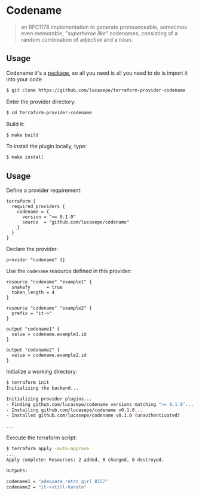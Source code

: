# Codename

> an RFC1178 implementation to generate pronounceable, sometimes even memorable, _"superheroe like"_ codenames, consisting of a random combination of adjective and a noun.


## Usage

Codename it's a [package](https://golang.org/doc/code#ImportingRemote), so all you need is all you need to do is import it into your code

```sh
$ git clone https://github.com/lucasepe/terraform-provider-codename
```

Enter the provider directory:

```sh
$ cd terraform-provider-codename
```

Build it:

```sh
$ make build
```

To install the plugin locally, type:

```sh
$ make install
```

## Usage

Define a provider requirement:

```hcl
terraform {
  required_providers {
    codename = {
      version = ">= 0.1.0"
      source  = "github.com/lucasepe/codename"
    }
  }
}
```

Declare the provider:

```hcl
provider "codename" {}
```

Use the `codename` resource defined in this provider:

```hcl
resource "codename" "example1" {
  snakefy      = true
  token_length = 4
}

resource "codename" "example2" {
  prefix = "it->"
}

output "codename1" {
  value = codename.example1.id
}

output "codename2" {
  value = codename.example2.id
}
```

Initialize a working directory:

```sh
$ terraform init
Initializing the backend...

Initializing provider plugins...
- Finding github.com/lucasepe/codename versions matching ">= 0.1.0"...
- Installing github.com/lucasepe/codename v0.1.0...
- Installed github.com/lucasepe/codename v0.1.0 (unauthenticated)

...
```

Execute the terraform script:

```sh
$ terraform apply -auto-approve
...
Apply complete! Resources: 2 added, 0 changed, 0 destroyed.

Outputs:

codename1 = "adequate_retro_girl_8157"
codename2 = "it->still-karate"
```